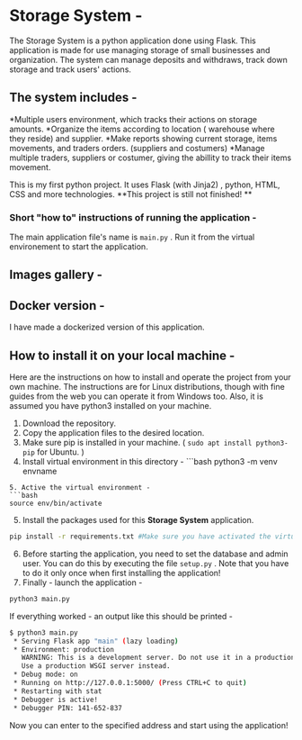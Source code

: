 # Storage System - 
The Storage System is a python application done using Flask. This application is made for use managing storage of small businesses and organization. The system can manage deposits and withdraws, track down storage and track users' actions. 
## The system includes - 
*Multiple users environment, which tracks their actions on storage amounts. 
*Organize the items according to location ( warehouse where they reside) and supplier. 
*Make reports showing current storage, items movements, and traders orders. (suppliers and costumers)
*Manage multiple traders, suppliers or costumer, giving the abillity to track their items movement. 

This is my first python project. It uses Flask (with Jinja2) , python, HTML, CSS and more technologies. **This project is still not finished! **


### Short "how to" instructions of running the application - 
The main application file's name is ```main.py``` . Run it from the virtual environement to start the application. 

## Images gallery - 


## Docker version - 
I have made a dockerized version of this application. 

## How to install it on your local machine - 
Here are the instructions on how to install and operate the project from your own machine. The instructions are for Linux distributions, though with fine guides from the web you can operate it from Windows too. Also, it is assumed you have python3 installed on your machine. 
1. Download the repository. 
2. Copy the application files to the desired location. 
3. Make sure pip is installed in your machine. ( ```sudo apt install python3-pip``` for Ubuntu. ) 
4. Install virtual environment in this directory - ```bash
python3 -m venv envname
```
5. Active the virtual environment - 
```bash 
source env/bin/activate
```
5. Install the packages used for this **Storage System** application. 
```bash
pip install -r requirements.txt #Make sure you have activated the virtual environment (venv) and in the applications directory. 
```
6. Before starting the application, you need to set the database and admin user. You can do this by executing the file ```setup.py``` . Note that you have to do it only once when first installing the application! 
7. Finally - launch the application - 
```bash
python3 main.py
```

If everything worked - an output like this should be printed - 
```bash
$ python3 main.py 
 * Serving Flask app "main" (lazy loading)
 * Environment: production
   WARNING: This is a development server. Do not use it in a production deployment.
   Use a production WSGI server instead.
 * Debug mode: on
 * Running on http://127.0.0.1:5000/ (Press CTRL+C to quit)
 * Restarting with stat
 * Debugger is active!
 * Debugger PIN: 141-652-837
```

Now you can enter to the specified address and start using the application! 


